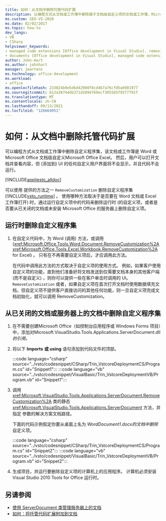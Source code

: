 ```yaml
---
title: 如何：从文档中删除托管代码扩展
description: 以编程方式从文档或工作簿中删除属于文档级自定义项的文档或工作簿，Microsoft Word Excel。
ms.custom: SEO-VS-2020
ms.date: 02/02/2017
ms.topic: how-to
dev_langs:
- VB
- CSharp
helpviewer_keywords:
- managed code extensions [Office development in Visual Studio], removing
- documents [Office development in Visual Studio], managed code extensions
author: John-Hart
ms.author: johnhart
manager: jmartens
ms.technology: office-development
ms.workload:
- office
ms.openlocfilehash: 233024b9e5dbd42908f8cd4b7a76cfd5a6901977
ms.sourcegitcommit: b12a38744db371d2894769ecf305585f9577792f
ms.translationtype: MT
ms.contentlocale: zh-CN
ms.lasthandoff: 09/13/2021
ms.locfileid: "126664951"
---
```

# <a name="how-to-remove-managed-code-extensions-from-documents"></a>如何：从文档中删除托管代码扩展
  可以编程方式从文档或工作簿中删除自定义程序集，该文档或工作簿是 Word 或 Microsoft Office 文档级自定义Microsoft Office Excel。 然后，用户可以打开文档并查看内容，但 (添加到) UI 的任何自定义用户界面将不会显示，并且代码不会运行。

 [!INCLUDE[appliesto_alldoc](../vsto/includes/appliesto-alldoc-md.md)]

 可以使用 提供的方法之一 `RemoveCustomization` 删除自定义程序集 [!INCLUDE[vsto_runtime](../vsto/includes/vsto-runtime-md.md)] 。 使用哪种方法取决于是否要在 Word 文档或 Excel 工作簿打开) 时，通过运行自定义项中的代码来删除运行时 (的自定义项，或者是否要从已关闭的文档或未安装 Microsoft Office 的服务器上删除自定义项。

## <a name="to-remove-the-customization-assembly-at-run-time"></a>运行时删除自定义程序集

1. 在自定义代码中，为 Word (调用) 方法，或调用 (<xref:Microsoft.Office.Tools.Word.Document.RemoveCustomization%2A> <xref:Microsoft.Office.Tools.Excel.Workbook.RemoveCustomization%2A> for Excel) 。 只有在不再需要自定义项后，才应调用此方法。

     在代码中调用此方法的方式取决于自定义项的使用方式。 例如，如果客户使用自定义项的功能，直到他们准备好将文档发送到仅需要文档本身的其他客户端 (而不是自定义) ，则你可以提供一些在客户单击时调用的 UI。 `RemoveCustomization` 或者，如果自定义项在首次打开文档时使用数据填充文档，但自定义项不提供客户直接访问的其他任何功能，则一旦自定义项完成文档初始化，就可以调用 RemoveCustomization。

## <a name="to-remove-the-customization-assembly-from-a-closed-document-or-a-document-on-a-server"></a>从已关闭的文档或服务器上的文档中删除自定义程序集

1. 在不需要创建Microsoft Office（如控制台应用程序或 Windows Forms 项目）中，添加对Microsoft.VisualStudio.Tools.Applications.ServerDocument.dll *的引用。*

2. 将以下 **Imports** **或 using** 语句添加到代码文件的顶部。

     :::code language="csharp" source="../vsto/codesnippet/CSharp/Trin_VstcoreDeploymentCS/Program.cs" id="Snippet1":::
     :::code language="vb" source="../vsto/codesnippet/VisualBasic/Trin_VstcoreDeploymentVB/Program.vb" id="Snippet1":::

3. 调用 <xref:Microsoft.VisualStudio.Tools.Applications.ServerDocument.RemoveCustomization%2A> 类的静态 <xref:Microsoft.VisualStudio.Tools.Applications.ServerDocument> 方法，并指定 参数的解决方案文档路径。

     下面的代码示例假定你要从桌面上名为 *WordDocument1.docx的文档中删除* 自定义项。

     :::code language="csharp" source="../vsto/codesnippet/CSharp/Trin_VstcoreDeploymentCS/Program.cs" id="Snippet2":::
     :::code language="vb" source="../vsto/codesnippet/VisualBasic/Trin_VstcoreDeploymentVB/Program.vb" id="Snippet2":::

4. 生成项目，并运行要删除自定义项的计算机上的应用程序。 计算机必须安装 Visual Studio 2010 Tools for Office 运行时。

## <a name="see-also"></a>另请参阅
- [使用 ServerDocument 类管理服务器上的文档](../vsto/managing-documents-on-a-server-by-using-the-serverdocument-class.md)
- [如何：将托管代码扩展附加到文档](../vsto/how-to-attach-managed-code-extensions-to-documents.md)
